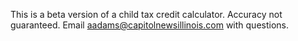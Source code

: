This is a beta version of a child tax credit calculator. Accuracy not guaranteed. Email aadams@capitolnewsillinois.com with questions. 
